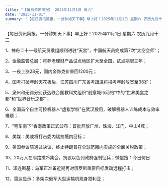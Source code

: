 ```yaml
---
title: "【每日资讯简报】 2025年11月1日 周六"
date: "2025-11-01"
summary: "【每日资讯简报，一分钟知天下事】早上好！2025年11月1日 星期六 农历九月十二"
---
```


【每日资讯简报，一分钟知天下事】早上好！2025年11月1日  星期六  农历九月十二

1、神舟二十一号航天员乘组顺利进驻“天宫”，中国航天员完成第7次“太空会师”；

2、金融监管总局：将养老理财产品试点地区扩大至全国，试点期限三年；

3、一夜上涨28元，国内金饰克价重回1200元；

4、国考打破年龄天花板后，江苏四川广东省考跟进将报考年龄放宽至38岁；

5、泉州和无锡分别获选联合国教科文组织“创意城市网络”中的“世界美食之都”和“世界音乐之都”；

6、全国首个自主可控机器人“虚拟学校”在武汉投用，破解机器人训练成本与效率难题；

7、“粤车南下”香港政策正式公布：首批开放广州、珠海、江门、中山4城；

8、美媒：美或将打击委内瑞拉境内目标；

9、美国参议院通过决议，终止特朗普在全球范围内实施的全面关税政策；

10、20万人在耶路撒冷集会，抗议以色列政府强制征兵；微信搜：今日何日 

11、泽连斯基：乌军正准备近期再对俄罗斯重要目标发动远程打击；

12、雷达显示：多架次俄军大型运输机现身叙利亚；